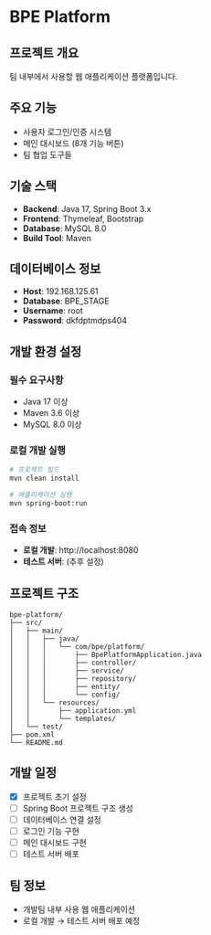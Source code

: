 # BPE Platform

## 프로젝트 개요
팀 내부에서 사용할 웹 애플리케이션 플랫폼입니다.

## 주요 기능
- 사용자 로그인/인증 시스템
- 메인 대시보드 (8개 기능 버튼)
- 팀 협업 도구들

## 기술 스택
- **Backend**: Java 17, Spring Boot 3.x
- **Frontend**: Thymeleaf, Bootstrap
- **Database**: MySQL 8.0
- **Build Tool**: Maven

## 데이터베이스 정보
- **Host**: 192.168.125.61
- **Database**: BPE_STAGE
- **Username**: root
- **Password**: dkfdptmdps404

## 개발 환경 설정

### 필수 요구사항
- Java 17 이상
- Maven 3.6 이상
- MySQL 8.0 이상

### 로컬 개발 실행
```bash
# 프로젝트 빌드
mvn clean install

# 애플리케이션 실행
mvn spring-boot:run
```

### 접속 정보
- **로컬 개발**: http://localhost:8080
- **테스트 서버**: (추후 설정)

## 프로젝트 구조
```
bpe-platform/
├── src/
│   ├── main/
│   │   ├── java/
│   │   │   └── com/bpe/platform/
│   │   │       ├── BpePlatformApplication.java
│   │   │       ├── controller/
│   │   │       ├── service/
│   │   │       ├── repository/
│   │   │       ├── entity/
│   │   │       └── config/
│   │   └── resources/
│   │       ├── application.yml
│   │       └── templates/
│   └── test/
├── pom.xml
└── README.md
```

## 개발 일정
- [x] 프로젝트 초기 설정
- [ ] Spring Boot 프로젝트 구조 생성
- [ ] 데이터베이스 연결 설정
- [ ] 로그인 기능 구현
- [ ] 메인 대시보드 구현
- [ ] 테스트 서버 배포

## 팀 정보
- 개발팀 내부 사용 웹 애플리케이션
- 로컬 개발 → 테스트 서버 배포 예정